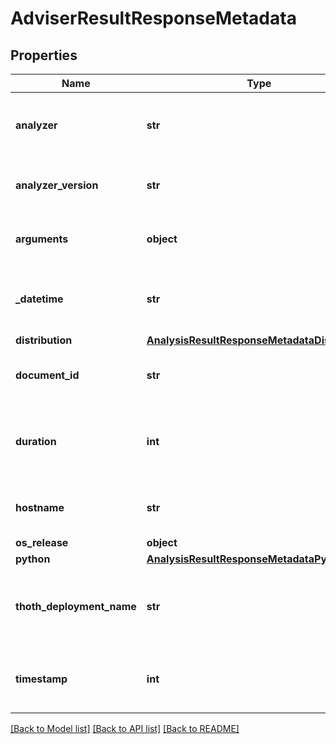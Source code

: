 # AdviserResultResponseMetadata

## Properties
Name | Type | Description | Notes
------------ | ------------- | ------------- | -------------
**analyzer** | **str** | Analyzer name which handled analysis |
**analyzer_version** | **str** | Version of analyzer handling analysis |
**arguments** | **object** | Arguments passed to the analyzer |
**_datetime** | **str** | Date and time of analysis end in ISO format |
**distribution** | [**AnalysisResultResponseMetadataDistribution**](AnalysisResultResponseMetadataDistribution.md) |  |
**document_id** | **str** | A unique identifier of the document |
**duration** | **int** | Number of seconds for which the analyzer was running  |
**hostname** | **str** | Pod name where the analysis was done |
**os_release** | **object** |  |
**python** | [**AnalysisResultResponseMetadataPython**](AnalysisResultResponseMetadataPython.md) |  |
**thoth_deployment_name** | **str** | Name of Thoth&#x27;s deployment that computed results |
**timestamp** | **int** | Timestamp when results were computed |

[[Back to Model list]](../README.md#documentation-for-models) [[Back to API list]](../README.md#documentation-for-api-endpoints) [[Back to README]](../README.md)

